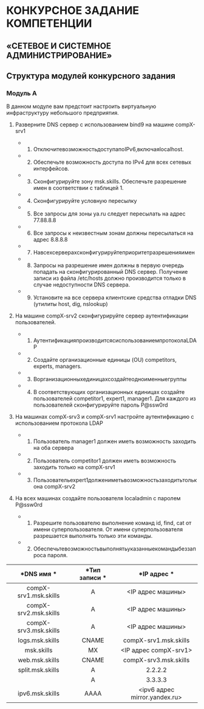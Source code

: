 


# КОНКУРСНОЕ ЗАДАНИЕ КОМПЕТЕНЦИИ
## «СЕТЕВОЕ И СИСТЕМНОЕ АДМИНИСТРИРОВАНИЕ»



## Структура модулей конкурсного задания

### Модуль А 

В данном модуле вам предстоит настроить виртуальную инфраструктуру небольшого предприятия.
1. Разверните DNS сервер с использованием bind9 на машине compX-srv1
   - 1. ОтключитевозможностьдоступапоIPv6,включаяlocalhost.
   - 2. Обеспечьте возможность доступа по IPv4 для всех сетевых
интерфейсов.
   - 3. Сконфигурируйте зону msk.skills. Обеспечьте разрешение имен в
соответствии с таблицей 1.
   - 4. Сконфигурируйте условную пересылку
   - 5. Все запросы для зоны ya.ru следует пересылать на адрес 77.88.8.8
   - 6. Все запросы к неизвестным зонам должны пересылаться на адрес 8.8.8.8
   - 7. Навсехсерверахсконфигурируйтеприоритетразрешенияимен
   - 8. Запросы на разрешение имен должны в первую очередь попадать на сконфигурированный DNS сервер. Получение записи из файла /etc/hosts должно производится только в
случае недоступности DNS сервера.
   - 9. Установите на все сервера клиентские средства отладки DNS (утилиты host, dig, nslookup)

2. На машине compX-srv2 сконфигурируйте сервер аутентификации
пользователей.
   - 1. АутентификацияпроизводитсясиспользованиемпротоколаLDAP
   - 2. Создайте организационные единицы (OU) competitors, experts,
managers.
   - 3. Ворганизационныхединицахсоздайтеодноименныегруппы
   - 4. В соответствующих организационных единицах создайте
пользователей competitor1, expert1, manager1. Для каждого из пользователей сконфигурируйте пароль P@ssw0rd

3. На машинах compX-srv3 и compX-srv1 настройте аутентификацию с использованием протокола LDAP
   - 1. Пользователь manager1 должен иметь возможность заходить на оба сервера
   - 2. Пользователь competitor1 должен иметь возможность заходить только на compX-srv1
   - 3. Пользовательexpert1должениметьвозможностьзаходитьтолькона compX-srv2

4. На всех машинах создайте пользователя localadmin с паролем P@ssw0rd
   - 1. Разрешите пользователю выполнение команд id, find, cat от имени суперпользователя. От имени суперпользователя разрешается
выполнять только эти команды.
   - 2. Обеспечьтевозможностьвыполнятьуказанныекомандыбеззапроса
пароля.

| *DNS имя *                | *Тип записи *     | *IP адрес *                 | 
|:-------------------------:|:-----------------:|:-----------------------------:|
| compX-srv1.msk.skills     | A                 | <IP адрес машины>             | 
| compX-srv2.msk.skills     | A                 | <IP адрес машины>             |
| compX-srv3.msk.skills     | A                 | <IP адрес машины>             |
| logs.msk.skills           | CNAME             | compX-srv1.msk.skills         |
| msk.skills                | MX                | <IP адрес compX-srv1>         |
| web.msk.skills            | CNAME             | compX-srv3.msk.skills         |
| split.msk.skills          | A                 | 2.2.2.2                       |
|                           | A                 | 3.3.3.3                       |
| ipv6.msk.skills           | AAAA              | <ipv6 адрес mirror.yandex.ru> |

